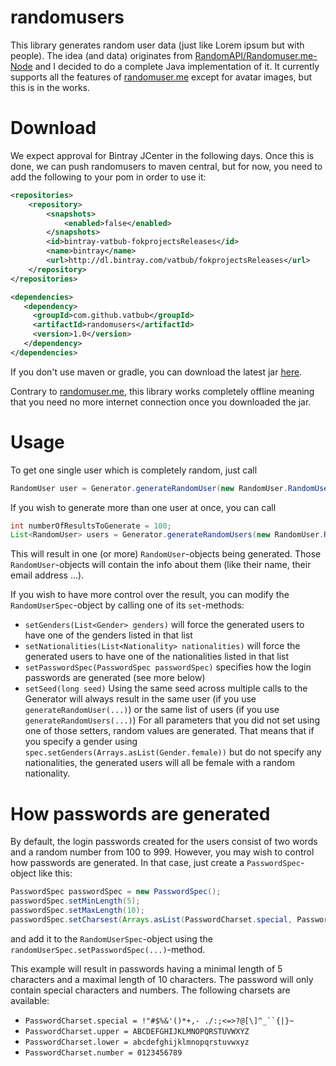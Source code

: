 # randomusers
This library generates random user data (just like Lorem ipsum but with people). The idea (and data) originates from [RandomAPI/Randomuser.me-Node](https://github.com/RandomAPI/Randomuser.me-Node) and I decided to do a complete Java implementation of it. It currently supports all the features of [randomuser.me](randomuser.me) except for avatar images, but this is in the works.
 
 # Download
 We expect approval for Bintray JCenter in the following days. Once this is done, we can push randomusers to maven central, but for now, you need to add the following to your pom in order to use it:
 ```xml
 <repositories>
     <repository>
         <snapshots>
             <enabled>false</enabled>
         </snapshots>
         <id>bintray-vatbub-fokprojectsReleases</id>
         <name>bintray</name>
         <url>http://dl.bintray.com/vatbub/fokprojectsReleases</url>
     </repository>
 </repositories>
 
 <dependencies>
    <dependency>
      <groupId>com.github.vatbub</groupId>
      <artifactId>randomusers</artifactId>
      <version>1.0</version>
    </dependency>
</dependencies>
 ```
 
 If you don't use maven or gradle, you can download the latest jar [here](https://bintray.com/vatbub/fokprojectsReleases/randomusers#downloads).
 
 Contrary to [randomuser.me](randomuser.me), this library works completely offline meaning that you need no more internet connection once you downloaded the jar.
 
 # Usage
 To get one single user which is completely random, just call
 ```java
 RandomUser user = Generator.generateRandomUser(new RandomUser.RandomUserSpec());
 ```
 
 If you wish to generate more than one user at once, you can call
 ```java
 int numberOfResultsToGenerate = 100;
 List<RandomUser> users = Generator.generateRandomUsers(new RandomUser.RandomUserSpec(), numberOfResultsToGenerate);
 ```
 This will result in one (or more) `RandomUser`-objects being generated. Those `RandomUser`-objects will contain the info about them (like their name, their email address ...). 
 
 If you wish to have more control over the result, you can modify the `RandomUserSpec`-object by calling one of its `set`-methods:
   - `setGenders(List<Gender> genders)` will force the generated users to have one of the genders listed in that list
   - `setNationalities(List<Nationality> nationalities)` will force the generated users to have one of the nationalities listed in that list
   - `setPasswordSpec(PasswordSpec passwordSpec)` specifies how the login passwords are generated (see more below)
   - `setSeed(long seed)` Using the same seed across multiple calls to the Generator will always result in the same user (if you use `generateRandomUser(...)`) or the same list of users (if you use `generateRandomUsers(...)`)
 For all parameters that you did not set using one of those setters, random values are generated. That means that if you specify a gender using `spec.setGenders(Arrays.asList(Gender.female))` but do not specify any nationalities, the generated users will all be female with a random nationality.

# How passwords are generated
By default, the login passwords created for the users consist of two words and a random number from 100 to 999. However, you may wish to control how passwords are generated. In that case, just create a `PasswordSpec`-object like this:
```java
PasswordSpec passwordSpec = new PasswordSpec();
passwordSpec.setMinLength(5);
passwordSpec.setMaxLength(10);
passwordSpec.setCharsest(Arrays.asList(PasswordCharset.special, PasswordCharset.number));
```
and add it to the `RandomUserSpec`-object using the `randomUserSpec.setPasswordSpec(...)`-method.

This example will result in passwords having a minimal length of 5 characters and a maximal length of 10 characters. The password will only contain special characters and numbers.
The following charsets are available:
- `PasswordCharset.special = !"#$%&'()*+,- ./:;<=>?@[\]^_``{|}~ `
- `PasswordCharset.upper = ABCDEFGHIJKLMNOPQRSTUVWXYZ`
- `PasswordCharset.lower = abcdefghijklmnopqrstuvwxyz`
- `PasswordCharset.number = 0123456789`
   
